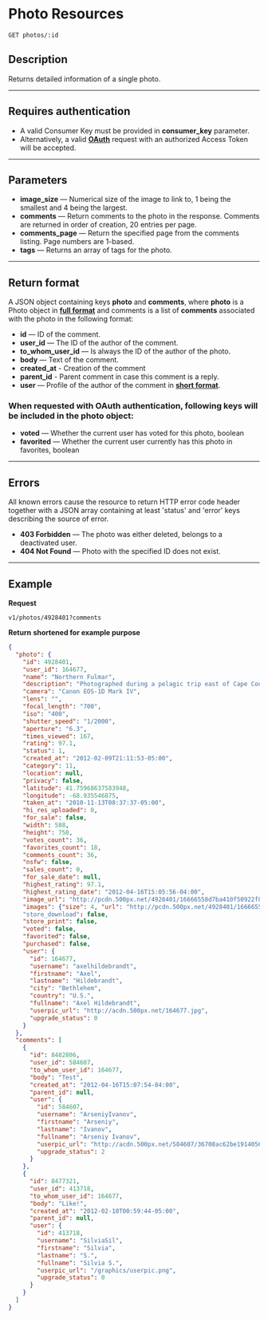 # Photo Resources

    GET photos/:id

## Description
Returns detailed information of a single photo.

***

## Requires authentication
* A valid Consumer Key must be provided in **consumer_key** parameter.
* Alternatively, a valid **[OAuth][]** request with an authorized Access Token will be accepted.

***

## Parameters

- **image_size** — Numerical size of the image to link to, 1 being the smallest and 4 being the largest.
- **comments** — Return comments to the photo in the response. Comments are returned in order of creation, 20 entries per page.
- **comments_page** — Return the specified page from the comments listing. Page numbers are 1-based.
- **tags** — Returns an array of tags for the photo.

***

## Return format
A JSON object containing keys **photo** and **comments**, where **photo** is a Photo object in **[full format][]** and comments is a list of **comments** associated with the photo in the following format:

- **id** — ID of the comment.
- **user_id** — The ID of the author of the comment.
- **to_whom_user_id** — Is always the ID of the author of the photo.
- **body** — Text of the comment.
- **created_at** - Creation of the comment
- **parent_id** - Parent comment in case this comment is a reply.
- **user** — Profile of the author of the comment in **[short format][]**.


### When requested with OAuth authentication, following keys will be included in the photo object:

- **voted** — Whether the current user has voted for this photo, boolean
- **favorited** — Whether the current user currently has this photo in favorites, boolean

***

## Errors
All known errors cause the resource to return HTTP error code header together with a JSON array containing at least 'status' and 'error' keys describing the source of error.

- **403 Forbidden** — The photo was either deleted, belongs to a deactivated user.
- **404 Not Found** — Photo with the specified ID does not exist.


***

## Example
**Request**

    v1/photos/4928401?comments

**Return** __shortened for example purpose__
``` json
{
  "photo": {
    "id": 4928401,
    "user_id": 164677,
    "name": "Northern Fulmar",
    "description": "Photographed during a pelagic trip east of Cape Cod. This seabird species only comes to land to nest and stays on the open sea the rest of the year. They can drink saltwater and excrete the excess salt through a gland on top of the bill.",
    "camera": "Canon EOS-1D Mark IV",
    "lens": "",
    "focal_length": "700",
    "iso": "400",
    "shutter_speed": "1/2000",
    "aperture": "6.3",
    "times_viewed": 167,
    "rating": 97.1,
    "status": 1,
    "created_at": "2012-02-09T21:11:53-05:00",
    "category": 11,
    "location": null,
    "privacy": false,
    "latitude": 41.75968637583948,
    "longitude": -68.935546875,
    "taken_at": "2010-11-13T08:37:37-05:00",
    "hi_res_uploaded": 0,
    "for_sale": false,
    "width": 588,
    "height": 750,
    "votes_count": 36,
    "favorites_count": 18,
    "comments_count": 36,
    "nsfw": false,
    "sales_count": 0,
    "for_sale_date": null,
    "highest_rating": 97.1,
    "highest_rating_date": "2012-04-16T15:05:56-04:00",
    "image_url": "http://pcdn.500px.net/4928401/16666558d7ba410f50922f86f736888d8cfaf9bb/4.jpg",
    "images": {"size": 4, "url": "http://pcdn.500px.net/4928401/16666558d7ba410f50922f86f736888d8cfaf9bb/4.jpg"}
    "store_download": false,
    "store_print": false,
    "voted": false,
    "favorited": false,
    "purchased": false,
    "user": {
      "id": 164677,
      "username": "axelhildebrandt",
      "firstname": "Axel",
      "lastname": "Hildebrandt",
      "city": "Bethlehem",
      "country": "U.S.",
      "fullname": "Axel Hildebrandt",
      "userpic_url": "http://acdn.500px.net/164677.jpg",
      "upgrade_status": 0
    }
  },
  "comments": [
    {
      "id": 8482806,
      "user_id": 584607,
      "to_whom_user_id": 164677,
      "body": "Test",
      "created_at": "2012-04-16T15:07:54-04:00",
      "parent_id": null,
      "user": {
        "id": 584607,
        "username": "ArseniyIvanov",
        "firstname": "Arseniy",
        "lastname": "Ivanov",
        "fullname": "Arseniy Ivanov",
        "userpic_url": "http://acdn.500px.net/584607/36708ac62be191405639ad071f6bb772186c8679/1.jpg?103",
        "upgrade_status": 2
      }
    },
    {
      "id": 8477321,
      "user_id": 413718,
      "to_whom_user_id": 164677,
      "body": "Like!",
      "created_at": "2012-02-10T00:59:44-05:00",
      "parent_id": null,
      "user": {
        "id": 413718,
        "username": "SilviaSil",
        "firstname": "Silvia",
        "lastname": "S.",
        "fullname": "Silvia S.",
        "userpic_url": "/graphics/userpic.png",
        "upgrade_status": 0
      }
    }
  ]
}
```

[OAuth]: https://github.com/500px/api-documentation/tree/master/authentication
[short format]: https://github.com/500px/api-documentation/blob/master/basics/formats_and_terms.md#short-format-1
[full format]: https://github.com/500px/api-documentation/blob/master/basics/formats_and_terms.md#full-format
